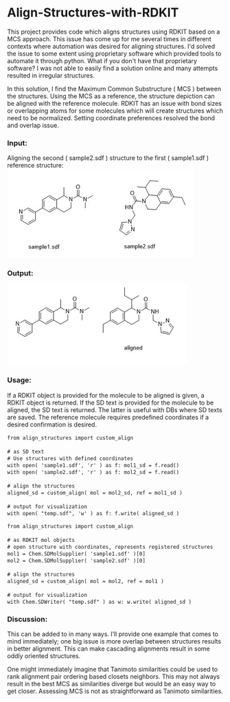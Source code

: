 # Align-Structures-with-RDKIT
This project provides code which aligns structures using RDKIT based on a MCS approach.
This issue has come up for me several times in different contexts where automation was desired for aligning structures.  I'd solved the issue to some extent using proprietary software which provided tools to automate it through python.  What if you don't have that proprietary software?  I was not able to easily find a solution online and many attempts resulted in irregular structures.

In this solution, I find the Maximum Common Substructure ( MCS ) between the structures.  Using the MCS as a reference, the structure depiction can be aligned with the reference molecule.  RDKIT has an issue with bond sizes or overlapping atoms for some molecules which will create structures which need to be normalized.  Setting coordinate preferences resolved the bond and overlap issue. 

### Input:
Aligning the second ( sample2.sdf ) structure to the first ( sample1.sdf ) reference structure:
![inputs]( https://github.com/mgarard/Align-Structures-with-RDKIT/blob/main/input.JPG)

### Output:
![outputs]( https://github.com/mgarard/Align-Structures-with-RDKIT/blob/main/output.JPG)

### Usage:<br>
If a RDKIT object is provided for the molecule to be aligned is given, a RDKIT object is returned.  If the SD text is provided for the molecule to be aligned, the SD text is returned.  The latter is useful with DBs where SD texts are saved.  The reference molecule requires predefined coordinates if a desired confirmation is desired.


```
from align_structures import custom_align

# as SD text
# Use structures with defined coordinates
with open( 'sample1.sdf', 'r' ) as f: mol1_sd = f.read()
with open( 'sample2.sdf', 'r' ) as f: mol2_sd = f.read()

# align the structures
aligned_sd = custom_align( mol = mol2_sd, ref = mol1_sd )

# output for visualization
with open( "temp.sdf", 'w' ) as f: f.write( aligned_sd )
```
```
from align_structures import custom_align

# as RDKIT mol objects
# open structure with coordinates, represents registered structures
mol1 = Chem.SDMolSupplier( 'sample1.sdf' )[0]
mol2 = Chem.SDMolSupplier( 'sample2.sdf' )[0]

# align the structures
aligned_sd = custom_align( mol = mol2, ref = mol1 )

# output for visualization
with Chem.SDWriter( "temp.sdf" ) as w: w.write( aligned_sd )
```

### Discussion:
This can be added to in many ways.  I’ll provide one example that comes to mind immediately; one big issue is more overlap between structures results in better alignment.  This can make cascading alignments result in some oddly oriented structures.  

One might immediately imagine that Tanimoto similarities could be used to rank alignment pair ordering based closets neighbors.  This may not always result in the best MCS as similarities diverge but would be an easy way to get closer.   Assessing MCS is not as straightforward as Tanimoto similarities. 

